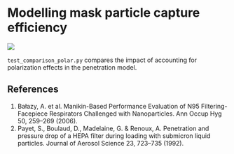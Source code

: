 # Modelling mask particle capture efficiency

![](assets/penetration_gaussian_prior.png)


`test_comparison_polar.py` compares the impact of accounting for polarization effects in the penetration model.


## References

1. Bałazy, A. et al. Manikin-Based Performance Evaluation of N95 Filtering-Facepiece Respirators Challenged with Nanoparticles. Ann Occup Hyg 50, 259–269 (2006).
2. Payet, S., Boulaud, D., Madelaine, G. & Renoux, A. Penetration and pressure drop of a HEPA filter during loading with submicron liquid particles. Journal of Aerosol Science 23, 723–735 (1992).
